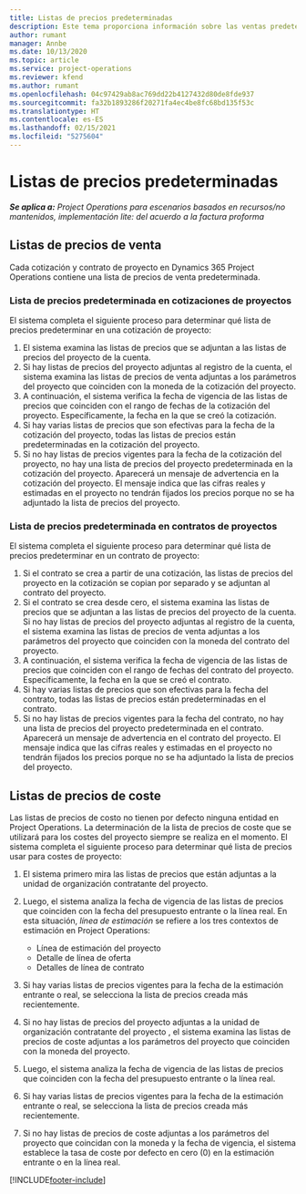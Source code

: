 ```yaml
---
title: Listas de precios predeterminadas
description: Este tema proporciona información sobre las ventas predeterminadas y listas de precio de costes en Project Operations.
author: rumant
manager: Annbe
ms.date: 10/13/2020
ms.topic: article
ms.service: project-operations
ms.reviewer: kfend
ms.author: rumant
ms.openlocfilehash: 04c97429ab8ac769dd22b4127432d80de8fde937
ms.sourcegitcommit: fa32b1893286f20271fa4ec4be8fc68bd135f53c
ms.translationtype: HT
ms.contentlocale: es-ES
ms.lasthandoff: 02/15/2021
ms.locfileid: "5275604"
---
```

# <a name="default-price-lists"></a>Listas de precios predeterminadas

_**Se aplica a:** Project Operations para escenarios basados en recursos/no mantenidos, implementación lite: del acuerdo a la factura proforma_

## <a name="sales-price-lists"></a>Listas de precios de venta

Cada cotización y contrato de proyecto en Dynamics 365 Project Operations contiene una lista de precios de venta predeterminada. 

### <a name="price-list-default-on-project-quotes"></a>Lista de precios predeterminada en cotizaciones de proyectos
El sistema completa el siguiente proceso para determinar qué lista de precios predeterminar en una cotización de proyecto:

1. El sistema examina las listas de precios que se adjuntan a las listas de precios del proyecto de la cuenta. 
2. Si hay listas de precios del proyecto adjuntas al registro de la cuenta, el sistema examina las listas de precios de venta adjuntas a los parámetros del proyecto que coinciden con la moneda de la cotización del proyecto.
3. A continuación, el sistema verifica la fecha de vigencia de las listas de precios que coinciden con el rango de fechas de la cotización del proyecto. Específicamente, la fecha en la que se creó la cotización.
4. Si hay varias listas de precios que son efectivas para la fecha de la cotización del proyecto, todas las listas de precios están predeterminadas en la cotización del proyecto.
5. Si no hay listas de precios vigentes para la fecha de la cotización del proyecto, no hay una lista de precios del proyecto predeterminada en la cotización del proyecto. Aparecerá un mensaje de advertencia en la cotización del proyecto. El mensaje indica que las cifras reales y estimadas en el proyecto no tendrán fijados los precios porque no se ha adjuntado la lista de precios del proyecto.

### <a name="price-list-default-on-project-contracts"></a>Lista de precios predeterminada en contratos de proyectos 
El sistema completa el siguiente proceso para determinar qué lista de precios predeterminar en un contrato de proyecto:

1. Si el contrato se crea a partir de una cotización, las listas de precios del proyecto en la cotización se copian por separado y se adjuntan al contrato del proyecto.
2. Si el contrato se crea desde cero, el sistema examina las listas de precios que se adjuntan a las listas de precios del proyecto de la cuenta. Si no hay listas de precios del proyecto adjuntas al registro de la cuenta, el sistema examina las listas de precios de venta adjuntas a los parámetros del proyecto que coinciden con la moneda del contrato del proyecto.
4. A continuación, el sistema verifica la fecha de vigencia de las listas de precios que coinciden con el rango de fechas del contrato del proyecto. Específicamente, la fecha en la que se creó el contrato.
5. Si hay varias listas de precios que son efectivas para la fecha del contrato, todas las listas de precios están predeterminadas en el contrato.
6. Si no hay listas de precios vigentes para la fecha del contrato, no hay una lista de precios del proyecto predeterminada en el contrato. Aparecerá un mensaje de advertencia en el contrato del proyecto. El mensaje indica que las cifras reales y estimadas en el proyecto no tendrán fijados los precios porque no se ha adjuntado la lista de precios del proyecto.

## <a name="cost-price-lists"></a>Listas de precios de coste

Las listas de precios de costo no tienen por defecto ninguna entidad en Project Operations. La determinación de la lista de precios de coste que se utilizará para los costes del proyecto siempre se realiza en el momento. El sistema completa el siguiente proceso para determinar qué lista de precios usar para costes de proyecto:

1. El sistema primero mira las listas de precios que están adjuntas a la unidad de organización contratante del proyecto.
2. Luego, el sistema analiza la fecha de vigencia de las listas de precios que coinciden con la fecha del presupuesto entrante o la línea real. En esta situación, *línea de estimación* se refiere a los tres contextos de estimación en Project Operations:

    - Línea de estimación del proyecto
    - Detalle de línea de oferta
    - Detalles de línea de contrato
  
3. Si hay varias listas de precios vigentes para la fecha de la estimación entrante o real, se selecciona la lista de precios creada más recientemente.
4. Si no hay listas de precios del proyecto adjuntas a la unidad de organización contratante del proyecto , el sistema examina las listas de precios de coste adjuntas a los parámetros del proyecto que coinciden con la moneda del proyecto.
5. Luego, el sistema analiza la fecha de vigencia de las listas de precios que coinciden con la fecha del presupuesto entrante o la línea real. 
6. Si hay varias listas de precios vigentes para la fecha de la estimación entrante o real, se selecciona la lista de precios creada más recientemente.
7. Si no hay listas de precios de coste adjuntas a los parámetros del proyecto que coincidan con la moneda y la fecha de vigencia, el sistema establece la tasa de coste por defecto en cero (0) en la estimación entrante o en la línea real.


[!INCLUDE[footer-include](../includes/footer-banner.md)]